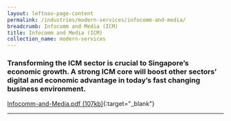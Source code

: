 ```yaml
---
layout: leftnav-page-content
permalink: /industries/modern-services/infocomm-and-media/
breadcrumb: Infocomm and Media (ICM)
title: Infocomm and Media (ICM)
collection_name: modern-services
---
```


### Transforming the ICM sector is crucial to Singapore’s economic growth. A strong ICM core will boost other sectors’ digital and economic advantage in today’s fast changing business environment.

[Infocomm-and-Media.pdf (107kb)](/images/PDF/Modern-Services/Infocomm-and-Media.pdf){:target="_blank"}

---
